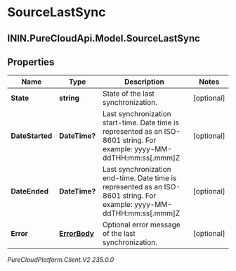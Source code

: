 # SourceLastSync

## ININ.PureCloudApi.Model.SourceLastSync

## Properties

|Name | Type | Description | Notes|
|------------ | ------------- | ------------- | -------------|
| **State** | **string** | State of the last synchronization. | [optional] |
| **DateStarted** | **DateTime?** | Last synchronization start-time. Date time is represented as an ISO-8601 string. For example: yyyy-MM-ddTHH:mm:ss[.mmm]Z | [optional] |
| **DateEnded** | **DateTime?** | Last synchronization end-time. Date time is represented as an ISO-8601 string. For example: yyyy-MM-ddTHH:mm:ss[.mmm]Z | [optional] |
| **Error** | [**ErrorBody**](ErrorBody) | Optional error message of the last synchronization. | [optional] |



_PureCloudPlatform.Client.V2 235.0.0_
